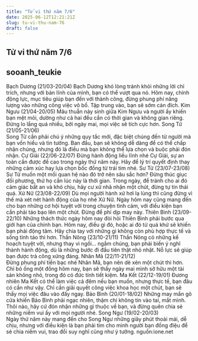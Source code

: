 ```yaml
---
title: "Tử vi thứ năm 7/6"
date: 2025-06-12T12:21:21Z
slug: tu-vi-thu-nam-76
draft: false
---
```


## Tử vi thứ năm 7/6

## sooanh_teukie

Bạch Dương (21/03-20/04)
Bạch Dương khó lòng tránh khỏi những lời chỉ trích, nhưng với bản lĩnh của mình, bạn có thể vượt qua nó. Hôm nay, chính động lực, mục tiêu giúp bạn đến với thành công, đừng phung phí năng lượng vào những công việc vô bổ. Tập trung vào, bạn sẽ sớm cán đích.
Kim Ngưu (21/04-20/05)
Mâu thuẫn nảy sinh giữa Kim Ngưu và người ấy khiến bạn mệt mỏi, dường như cả hai đều cần có thời gian và không gian riêng. Đừng lo lắng quá nhiều, bởi ngày mai, mọi việc sẽ tích cực hơn.
Song Tử (21/05-21/06)  
Song Tử cần phải chú ý những quy tắc mới, đặc biệt chúng đến từ người mà bạn vốn hiểu và tin tưởng. Ban đầu, bạn sẽ không dễ dàng để có thể chấp nhận chúng, nhưng đó là điều mà bạn không thể lựa chọn và buộc phải đón nhận.
Cự Giải (22/06-22/07)
Đừng hành động liều lĩnh nhé Cự Giải, sự an toàn cần được đề cao trong ngày thứ năm này. Hãy để lý trí quyết định thay những cảm xúc hay lựa chọn bốc đồng từ trái tim nhé.
Sư Tử (23/07-23/08)
Sư Tử muốn một mối quan hệ nào đó trở nên sâu sắc hơn? Đừng thúc giục đối phương, thứ họ cần lúc này là thời gian. Trong ngày, để tránh cho ai đó cảm giác bất an và khó chịu, hãy cư xử nhã nhặn một chút, đừng tự tin thái quá.
Xử Nữ (23/08-22/09)
Dù mọi người hành xử hơi lạ lùng thì cũng đừng vì thế mà xét nét hành động của họ nhé Xử Nữ. Ngày hôm nay cũng mang đến cho bạn những cơ hội tuyệt vời trong chuyện tình cảm, với điều kiện bạn cần phải táo bạo lên một chút. Đừng để phí dịp may này.
Thiên Bình (23/09-22/10) 
Những thách thức ngày hôm nay đòi hỏi Thiên Bình phải bước qua giới hạn của chính bạn. Hôm nay, điều gì đó, hoặc ai đó từ quá khứ sẽ khiến bạn phải động tâm. Hãy chia tay với những gì không còn phù hợp thực tế và sống tỉnh táo thì hơn.
Thần Nông (23/10-21/11) 
Thần Nông có những kế hoạch tuyệt vời, nhưng thay vì ngồi… ngắm chúng, bạn phải biến ý nghĩ thành hành động, dù là những bước đi đầu tiên thật nhỏ nhặt. Nỗ lực sẽ giúp bạn được trả công xứng đáng.
Nhân Mã (22/11-21/12)  
Đừng phung phí tiền bạc nhé Nhân Mã, bạn nên dè xẻn một chút thì hơn. Chỉ bỏ ống một đồng hôm nay, bạn sẽ thấy ngày mai mình sở hữu một tài sản không nhỏ, trong đó có đức tính tiết kiệm.
Ma Kết (22/12-19/01)
Đương nhiên Ma Kết có thể làm việc cả đêm nếu bạn muốn, nhưng thực tế, bạn đâu có cần như vậy. Chỉ cần giải quyết công việc khoa học một chút, bạn sẽ thấy mọi việc đâu vào đấy ngay.
Bảo Bình (20/01-18/02) 
Những may mắn gõ cửa khiến Bảo Bình phải ngạc nhiên, thậm chí không tin vào tai, mắt mình. Thôi nào, hãy cứ đón nhận những gì thuộc về bạn, và đừng quên chia sẻ những niềm vui ấy với mọi người nhé.
Song Ngư (19/02-20/03)  
Ngày thứ năm này mang đến cho Song Ngư những giây phút thoải mái, dễ chịu, nhưng với điều kiện là bạn phải tim cho mình người bạn đồng điệu để sẻ chia niềm vui, trao đổi suy nghĩ cũng như ý tưởng.
     nguồn:ione.net